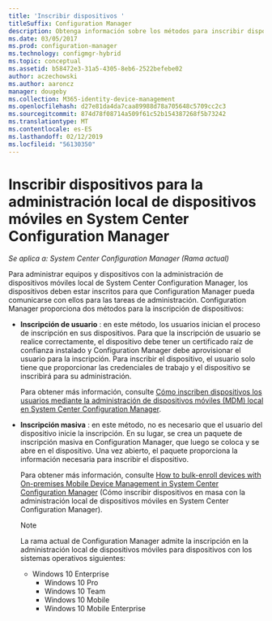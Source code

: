 ```yaml
---
title: 'Inscribir dispositivos '
titleSuffix: Configuration Manager
description: Obtenga información sobre los métodos para inscribir dispositivos para la administración de dispositivos móviles local en System Center Configuration Manager.
ms.date: 03/05/2017
ms.prod: configuration-manager
ms.technology: configmgr-hybrid
ms.topic: conceptual
ms.assetid: b58472e3-31a5-4305-8eb6-2522befebe02
author: aczechowski
ms.author: aaroncz
manager: dougeby
ms.collection: M365-identity-device-management
ms.openlocfilehash: d27e81da4da7caa89988d78a705648c5709cc2c3
ms.sourcegitcommit: 874d78f08714a509f61c52b154387268f5b73242
ms.translationtype: MT
ms.contentlocale: es-ES
ms.lasthandoff: 02/12/2019
ms.locfileid: "56130350"
---
```

# <a name="enroll-devices-for-on-premises-mobile-device-management-in-system-center-configuration-manager"></a>Inscribir dispositivos para la administración local de dispositivos móviles en System Center Configuration Manager

*Se aplica a: System Center Configuration Manager (Rama actual)*

Para administrar equipos y dispositivos con la administración de dispositivos móviles local de System Center Configuration Manager, los dispositivos deben estar inscritos para que Configuration Manager pueda comunicarse con ellos para las tareas de administración. Configuration Manager proporciona dos métodos para la inscripción de dispositivos:  

- **Inscripción de usuario** : en este método, los usuarios inician el proceso de inscripción en sus dispositivos. Para que la inscripción de usuario se realice correctamente, el dispositivo debe tener un certificado raíz de confianza instalado y Configuration Manager debe aprovisionar el usuario para la inscripción.  Para inscribir el dispositivo, el usuario solo tiene que proporcionar las credenciales de trabajo y el dispositivo se inscribirá para su administración.  

   Para obtener más información, consulte [Cómo inscriben dispositivos los usuarios mediante la administración de dispositivos móviles (MDM) local en System Center Configuration Manager](../../mdm/deploy-use/user-enroll-devices-on-premises-mdm.md).  

- **Inscripción masiva** : en este método, no es necesario que el usuario del dispositivo inicie la inscripción. En su lugar, se crea un paquete de inscripción masiva en Configuration Manager, que luego se coloca y se abre en el dispositivo. Una vez abierto, el paquete proporciona la información necesaria para inscribir el dispositivo.  

   Para obtener más información, consulte [How to bulk-enroll devices with On-premises Mobile Device Management in System Center Configuration Manager](../../mdm/deploy-use/bulk-enroll-devices-on-premises-mdm.md) (Cómo inscribir dispositivos en masa con la administración local de dispositivos móviles en System Center Configuration Manager).  

  > [!NOTE]
  >  La rama actual de Configuration Manager admite la inscripción en la administración local de dispositivos móviles para dispositivos con los sistemas operativos siguientes:  
  > 
  > - Windows 10 Enterprise  
  >   -   Windows 10 Pro  
  >   -   Windows 10 Team 
  >   -   Windows 10 Mobile  
  >   -   Windows 10 Mobile Enterprise   
